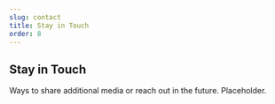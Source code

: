 ```yaml
---
slug: contact
title: Stay in Touch
order: 8
---
```


## Stay in Touch

Ways to share additional media or reach out in the future. Placeholder.
